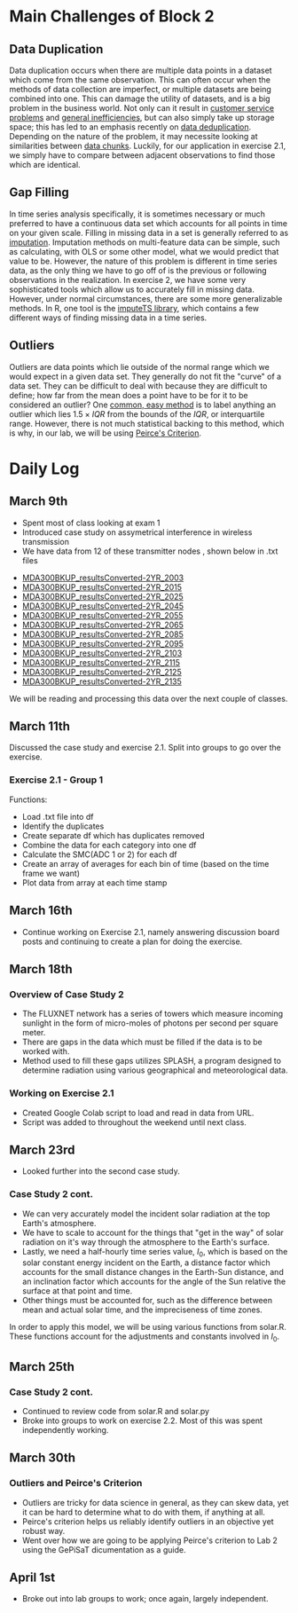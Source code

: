 # Main Challenges of Block 2

## Data Duplication

Data duplication occurs when there are multiple data points in a dataset which come from the same observation. This can often occur when the methods of data collection are imperfect, or multiple datasets are being combined into one. This can damage the utility of datasets, and is a big problem in the business world. Not only can it result in [customer service problems](https://www.qgate.co.uk/blog/10-reasons-why-duplicate-data-is-harming-your-business/) and [general inefficiencies](https://profisee.com/blog/8-business-process-problems-that-result-from-data-duplication/), but can also simply take up storage space; this has led to an emphasis recently on [data deduplication](https://www.druva.com/blog/understanding-data-deduplication/). Depending on the nature of the problem, it may necessite looking at similarities between [data chunks](https://en.wikipedia.org/wiki/Data_deduplication). Luckily, for our application in exercise 2.1, we simply have to compare between adjacent observations to find those which are identical.

## Gap Filling

In time series analysis specifically, it is sometimes necessary or much preferred to have a continuous data set which accounts for all points in time on your given scale. Filling in missing data in a set is generally referred to as [imputation](https://en.wikipedia.org/wiki/Imputation_(statistics)). Imputation methods on multi-feature data can be simple, such as calculating, with OLS or some other model, what we would predict that value to be. However, the nature of this problem is different in time series data, as the only thing we have to go off of is the previous or following observations in the realization. In exercise 2, we have some very sophisticated tools which allow us to accurately fill in missing data. However, under normal circumstances, there are some more generalizable methods. In R, one tool is the [imputeTS library](https://cran.r-project.org/web/packages/imputeTS/vignettes/imputeTS-Time-Series-Missing-Value-Imputation-in-R.pdf), which contains a few different ways of finding missing data in a time series.

## Outliers

Outliers are data points which lie outside of the normal range which we would expect in a given data set. They generally do not fit the "curve" of a data set. They can be difficult to deal with because they are difficult to define; how far from the mean does a point have to be for it to be considered an outlier? One [common, easy method](https://stattrek.com/statistics/dictionary.aspx?definition=outlier) is to label anything an outlier which lies $1.5 \times IQR$ from the bounds of the $IQR$, or interquartile range. However, there is not much statistical backing to this method, which is why, in our lab, we will be using [Peirce's Criterion](https://en.wikipedia.org/wiki/Peirce%27s_criterion).

# Daily Log

## March 9th

- Spent most of class looking at exam 1
- Introduced case study on assymetrical interference in wireless transmission
- We have data from 12 of these transmitter nodes , shown below in .txt files

* [MDA300BKUP_resultsConverted-2YR_2003](https://raw.githubusercontent.com/ds-wm/ds-wm.github.io/master/course/atsa/data/MDA300BKUP_resultsConverted-2YR_2003.txt)
* [MDA300BKUP_resultsConverted-2YR_2015](https://raw.githubusercontent.com/ds-wm/ds-wm.github.io/master/course/atsa/data/MDA300BKUP_resultsConverted-2YR_2015.txt)
* [MDA300BKUP_resultsConverted-2YR_2025](https://raw.githubusercontent.com/ds-wm/ds-wm.github.io/master/course/atsa/data/MDA300BKUP_resultsConverted-2YR_2025.txt)
* [MDA300BKUP_resultsConverted-2YR_2045](https://raw.githubusercontent.com/ds-wm/ds-wm.github.io/master/course/atsa/data/MDA300BKUP_resultsConverted-2YR_2045.txt)
* [MDA300BKUP_resultsConverted-2YR_2055](https://raw.githubusercontent.com/ds-wm/ds-wm.github.io/master/course/atsa/data/MDA300BKUP_resultsConverted-2YR_2055.txt)
* [MDA300BKUP_resultsConverted-2YR_2065](https://raw.githubusercontent.com/ds-wm/ds-wm.github.io/master/course/atsa/data/MDA300BKUP_resultsConverted-2YR_2065.txt)
* [MDA300BKUP_resultsConverted-2YR_2085](https://raw.githubusercontent.com/ds-wm/ds-wm.github.io/master/course/atsa/data/MDA300BKUP_resultsConverted-2YR_2085.txt)
* [MDA300BKUP_resultsConverted-2YR_2095](https://raw.githubusercontent.com/ds-wm/ds-wm.github.io/master/course/atsa/data/MDA300BKUP_resultsConverted-2YR_2095.txt)
* [MDA300BKUP_resultsConverted-2YR_2103](https://raw.githubusercontent.com/ds-wm/ds-wm.github.io/master/course/atsa/data/MDA300BKUP_resultsConverted-2YR_2103.txt)
* [MDA300BKUP_resultsConverted-2YR_2115](https://raw.githubusercontent.com/ds-wm/ds-wm.github.io/master/course/atsa/data/MDA300BKUP_resultsConverted-2YR_2115.txt)
* [MDA300BKUP_resultsConverted-2YR_2125](https://raw.githubusercontent.com/ds-wm/ds-wm.github.io/master/course/atsa/data/MDA300BKUP_resultsConverted-2YR_2125.txt)
* [MDA300BKUP_resultsConverted-2YR_2135](https://raw.githubusercontent.com/ds-wm/ds-wm.github.io/master/course/atsa/data/MDA300BKUP_resultsConverted-2YR_2135.txt)

We will be reading and processing this data over the next couple of classes.

## March 11th

Discussed the case study and exercise 2.1. Split into groups to go over the exercise.

### Exercise 2.1 - Group 1

Functions:
- Load .txt file into df
- Identify the duplicates
- Create separate df which has duplicates removed
- Combine the data for each category into one df
- Calculate the SMC(ADC 1 or 2) for each df
- Create an array of averages for each bin of time (based on the time frame we want)
- Plot data from array at each time stamp

## March 16th

- Continue working on Exercise 2.1, namely answering discussion board posts and continuing to create a plan for doing the exercise.

## March 18th

### Overview of Case Study 2

- The FLUXNET network has a series of towers which measure incoming sunlight in the form of micro-moles of photons per second per square meter. 
- There are gaps in the data which must be filled if the data is to be worked with.
- Method used to fill these gaps utilizes SPLASH, a program designed to determine radiation using various geographical and meteorological data.

### Working on Exercise 2.1

- Created Google Colab script to load and read in data from URL.
- Script was added to throughout the weekend until next class.


## March 23rd

- Looked further into the second case study.

### Case Study 2 cont.

- We can very accurately model the incident solar radiation at the top Earth's atmosphere.
- We have to scale to account for the things that "get in the way" of solar radiation on it's way through the atmosphere to the Earth's surface.
- Lastly, we need a half-hourly time series value, $I_0$, which is based on the solar constant energy incident on the Earth, a distance factor which accounts for the small distance changes in the Earth-Sun distance, and an inclination factor which accounts for the angle of the Sun relative the surface at that point and time.
- Other things must be accounted for, such as the difference between mean and actual solar time, and the impreciseness of time zones.

In order to apply this model, we will be using various functions from solar.R. These functions account for the adjustments and constants involved in $I_0$.

## March 25th

### Case Study 2 cont.

- Continued to review code from solar.R and solar.py
- Broke into groups to work on exercise 2.2. Most of this was spent independently working.


## March 30th

### Outliers and Peirce's Criterion

- Outliers are tricky for data science in general, as they can skew data, yet it can be hard to determine what to do with them, if anything at all.
- Peirce's criterion helps us reliably identify outliers in an objective yet robust way.
- Went over how we are going to be applying Peirce's criterion to Lab 2 using the GePiSaT dicumentation as a guide.

## April 1st

- Broke out into lab groups to work; once again, largely independent.


```python

```
